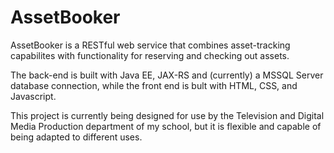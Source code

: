# AssetBooker

AssetBooker is a RESTful web service that combines asset-tracking capabilites with functionality for reserving and checking out assets. 

The back-end is built with Java EE, JAX-RS and (currently) a MSSQL Server database connection, while the front end is bult with HTML, CSS, and Javascript. 

This project is currently being designed for use by the Television and Digital Media Production department of my school, but it is flexible and capable of being adapted to different uses. 
